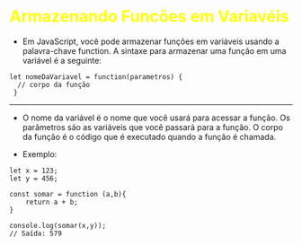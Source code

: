 # <span style="color:yellow"> Armazenando Funcões em Variavéis</span>

* Em JavaScript, você pode armazenar funções em variáveis usando a palavra-chave function. A sintaxe para armazenar uma função em uma variável é a seguinte:

```
let nomeDaVariavel = function(parametros) {
  // corpo da função
 }
```
---

* O nome da variável é o nome que você usará para acessar a função. Os parâmetros são as variáveis que você passará para a função. O corpo da função é o código que é executado quando a função é chamada.

* Exemplo: 

```
let x = 123;
let y = 456;

const somar = function (a,b){
    return a + b;
}
``````
```
console.log(somar(x,y));
// Saída: 579
```
